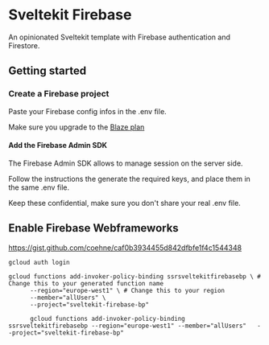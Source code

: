 # Sveltekit Firebase

An opinionated Sveltekit template with Firebase authentication and Firestore.

## Getting started

### Create a Firebase project

Paste your Firebase config infos in the .env file.

Make sure you upgrade to the [Blaze plan](https://firebase.google.com/pricing)

#### Add the Firebase Admin SDK

The Firebase Admin SDK allows to manage session on the server side.

Follow the instructions the generate the required keys, and place them in the same .env file.

Keep these confidential, make sure you don't share your real .env file.

## Enable Firebase Webframeworks

https://gist.github.com/coehne/caf0b3934455d842dfbfe1f4c1544348

`gcloud auth login`

```
gcloud functions add-invoker-policy-binding ssrsveltekitfirebasebp \ # Change this to your generated function name
      --region="europe-west1" \ # Change this to your region
      --member="allUsers" \
      --project="sveltekit-firebase-bp"

      gcloud functions add-invoker-policy-binding ssrsveltekitfirebasebp --region="europe-west1" --member="allUsers"   --project="sveltekit-firebase-bp"
```
